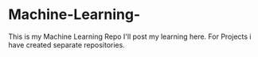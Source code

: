 # Machine-Learning- 
This is my Machine Learning Repo
I'll post my learning here.
For Projects i have created separate repositories.
